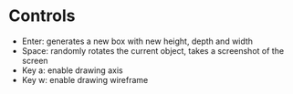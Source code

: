 # Controls

- Enter: generates a new box with new height, depth and width 
- Space: randomly rotates the current object, takes a screenshot of the screen
- Key a: enable drawing axis
- Key w: enable drawing wireframe  

